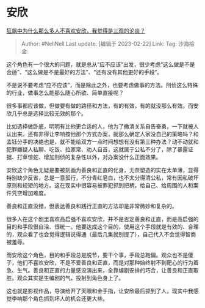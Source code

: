 # 安欣

[狂飙中为什么那么多人不喜欢安欣，我觉得是三观的沦丧？](https://www.zhihu.com/question/582101957/answer/2903754337)

> Author: #NellNell
> Last update: [编辑于 2023-02-22]
> Link:
> Tag:
> 沙海拾金:

这个角色有一个很大的问题，就是总从“应不应该”出发，很少考虑“这么做是不是合适”、“这么做是不是最好的方法”、“还有没有其他更好的手段”。

不是说不要考虑“应不应该”，而是除此之外，也要考虑做事的方法。刑侦这么特殊的行业，做事怎么能那么随心所欲、简单直接呢？

很多事都应该做，但做要有做的路径和方法，有的有效，有的就没那么有效。而安欣几乎总是选择比较无效的那个。

比如选择做卧底，明明有比他更合适的人，他为了撇清关系自告奋勇，一下就被人认出来。还有非得让李响按他那个方式办案，就那么确定人家没自己的策略吗？和孟钰分手的决绝也是，就不能给双方一点时间想想有没有第三种办法？动不动就和犯罪嫌疑人私聊、吃饭、拉家常、劝人自首，这就属于公私不分了，除了暴露证据、打草惊蛇、增加刑侦的复杂性以外，对办案没什么正面效果。

安欣这个角色无疑是要被刻画为善良和正直的化身，无奈塑造的实在太单薄，显得特别缺少反省，总是一意孤行，不分青红皂白，也不太分得清公私，常有因私破坏原则和规矩的地方。这在现实中很容易被罪犯抓到把柄，给自己、给周围的人和案件凭空增加难度。

善良和正直没错，但表达善良和践行正直的方法却是非常微妙和复杂的。

很多人在这个剧里喜欢高启强不喜欢安欣，并不是否定善良和正直，而是高启强的目的和手段很自洽、很统一。他要达成这个目的，使用这个手段就是有效的、合理的，观众看了也会觉得逻辑说得通（最后几集就别提了），自己代入不会觉得智商被羞辱。

而安欣这个角色，目的和手段总是脱节，要干个事，手段总跑偏。观众也不是傻子，他们不喜欢安欣，不是不爱善良和正直，而是对那种始终射不到靶心的行为着急、生气。善良和正直的力量感没演出来，全靠编剧安排的巧合，让善良和正直取胜。观众其实是生编剧的气，投射到角色身上了。

这也就是影视作品，导演给开了天眼和金手指，让安欣最后抓到了人，现实中我感觉李响那个角色抓到坏人的机会还更大些。
